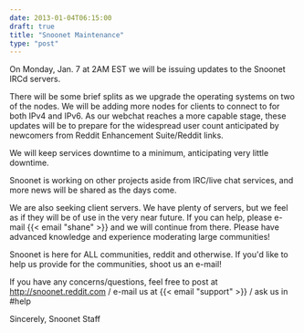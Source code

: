 ```yaml
---
date: 2013-01-04T06:15:00
draft: true
title: "Snoonet Maintenance"
type: "post"
---
```


On Monday, Jan. 7 at 2AM EST we will be issuing updates to the Snoonet IRCd servers.

There will be some brief splits as we upgrade the operating systems on two of the nodes. We will be adding more nodes for clients to connect to for both IPv4 and IPv6. As our webchat reaches a more capable stage, these updates will be to prepare for the widespread user count anticipated by newcomers from Reddit Enhancement Suite/Reddit links.

We will keep services downtime to a minimum, anticipating very little downtime.

Snoonet is working on other projects aside from IRC/live chat services, and more news will be shared as the days come.

We are also seeking client servers. We have plenty of servers, but we feel as if they will be of use in the very near future. If you can help, please e-mail {{< email "shane" >}} and we will continue from there. Please have advanced knowledge and experience moderating large communities!

Snoonet is here for ALL communities, reddit and otherwise. If you'd like to help us provide for the communities, shoot us an e-mail!

If you have any concerns/questions, feel free to post at http://snoonet.reddit.com / e-mail us at {{< email "support" >}} / ask us in #help

Sincerely,
Snoonet Staff
